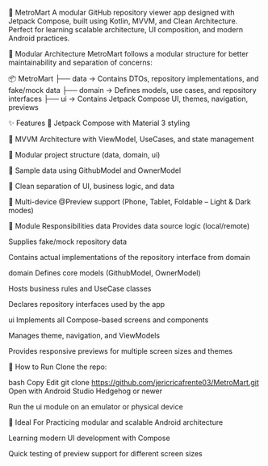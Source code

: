 🛒 MetroMart
A modular GitHub repository viewer app designed with Jetpack Compose, built using Kotlin, MVVM, and Clean Architecture.
Perfect for learning scalable architecture, UI composition, and modern Android practices.

🧩 Modular Architecture
MetroMart follows a modular structure for better maintainability and separation of concerns:


📦 MetroMart
├── data      → Contains DTOs, repository implementations, and fake/mock data
├── domain    → Defines models, use cases, and repository interfaces
├── ui        → Contains Jetpack Compose UI, themes, navigation, previews


✨ Features
🔹 Jetpack Compose with Material 3 styling

🔹 MVVM Architecture with ViewModel, UseCases, and state management

🔹 Modular project structure (data, domain, ui)

🔹 Sample data using GithubModel and OwnerModel

🔹 Clean separation of UI, business logic, and data

🔹 Multi-device @Preview support (Phone, Tablet, Foldable – Light & Dark modes)

📁 Module Responsibilities
data
Provides data source logic (local/remote)

Supplies fake/mock repository data

Contains actual implementations of the repository interface from domain

domain
Defines core models (GithubModel, OwnerModel)

Hosts business rules and UseCase classes

Declares repository interfaces used by the app

ui
Implements all Compose-based screens and components

Manages theme, navigation, and ViewModels

Provides responsive previews for multiple screen sizes and themes

🚀 How to Run
Clone the repo:

bash
Copy
Edit
git clone https://github.com/jericricafrente03/MetroMart.git
Open with Android Studio Hedgehog or newer

Run the ui module on an emulator or physical device

🧪 Ideal For
Practicing modular and scalable Android architecture

Learning modern UI development with Compose

Quick testing of preview support for different screen sizes
